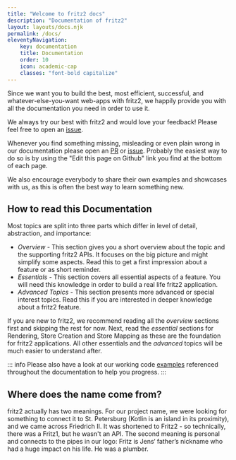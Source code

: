 ```yaml
---
title: "Welcome to fritz2 docs"
description: "Documentation of fritz2"
layout: layouts/docs.njk
permalink: /docs/ 
eleventyNavigation:
    key: documentation 
    title: Documentation 
    order: 10
    icon: academic-cap
    classes: "font-bold capitalize"
---
```

Since we want you to build the best, most efficient, successful, and whatever-else-you-want web-apps with fritz2,
we happily provide you with all the documentation you need in order to use it.

We always try our best with fritz2 and would love your feedback! Please feel free to open an
[issue](https://github.com/jwstegemann/fritz2/issues).

Whenever you find something missing, misleading or even plain wrong in our documentation please open an
[PR](https://github.com/jwstegemann/fritz2/pulls) or [issue](https://github.com/jwstegemann/fritz2-docs/issues). 
Probably the easiest way to do so is by using the "Edit this page on Github" link you find at the bottom of each page.

We also encourage everybody to share their own examples and showcases with us,
as this is often the best way to learn something new.

## How to read this Documentation

Most topics are split into three parts which differ in level of detail, abstraction, and importance:

- *Overview* - This section gives you a short overview about the topic and the supporting fritz2 APIs. 
It focuses on the big picture and might simplify some aspects. Read this to get a first impression about a feature
or as short reminder.
- *Essentials* - This section covers all essential aspects of a feature. You will need this knowledge in order to build
a real life fritz2 application.
- *Advanced Topics* - This section presents more advanced or special interest topics. Read this if you are interested
in deeper knowledge about a fritz2 feature.

If you are new to fritz2, we recommend reading all the *overview* sections first and skipping the rest for now.
Next, read the *essential* sections for Rendering, Store Creation and Store Mapping as these are the foundation for
fritz2 applications. All other essentials and the *advanced* topics will be much easier to understand after.


::: info
Please also have a look at our working code [examples](/examples) referenced throughout the documentation to help you 
progress.
:::

## Where does the name come from?

fritz2 actually has two meanings. For our project name, we were looking for something to connect it to St. Petersburg
(Kotlin is an island in its proximity), and we came across Friedrich II. It was shortened to Fritz2 - so technically,
there was a Fritz1, but he wasn't an API. The second meaning is personal and connects to the pipes in our logo:
Fritz is Jens‘ father’s nickname who had a huge impact on his life. He was a plumber.
